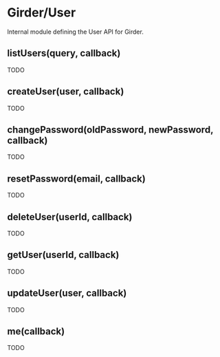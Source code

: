 # Girder/User #

Internal module defining the User API for Girder.

## listUsers(query, callback)

TODO

## createUser(user, callback)

TODO

## changePassword(oldPassword, newPassword, callback)

TODO

## resetPassword(email, callback)

TODO

## deleteUser(userId, callback) 

TODO

## getUser(userId, callback)

TODO

## updateUser(user, callback)

TODO

## me(callback)

TODO
